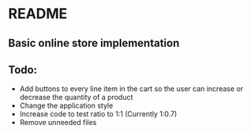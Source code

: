 # README
## Basic online store implementation

## Todo:
* Add buttons to every line item in the cart so the user can increase or decrease the quantity 
of a product
* Change the application style
* Increase code to test ratio to 1:1 (Currently 1:0.7)
* Remove unneeded files